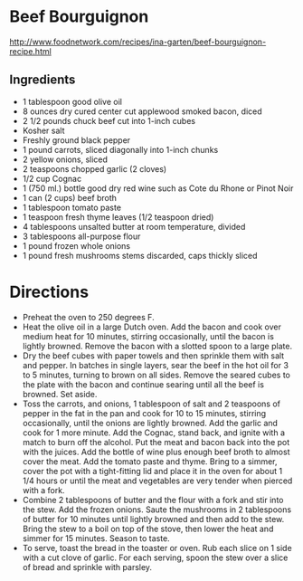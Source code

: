 # Beef Bourguignon
http://www.foodnetwork.com/recipes/ina-garten/beef-bourguignon-recipe.html

## Ingredients
* 1 tablespoon good olive oil
* 8 ounces dry cured center cut applewood smoked bacon, diced
* 2 1/2 pounds chuck beef cut into 1-inch cubes
* Kosher salt
* Freshly ground black pepper
* 1 pound carrots, sliced diagonally into 1-inch chunks
* 2 yellow onions, sliced
* 2 teaspoons chopped garlic (2 cloves)
* 1/2 cup Cognac
* 1 (750 ml.) bottle good dry red wine such as Cote du Rhone or Pinot Noir
* 1 can (2 cups) beef broth
* 1 tablespoon tomato paste
* 1 teaspoon fresh thyme leaves (1/2 teaspoon dried)
* 4 tablespoons unsalted butter at room temperature, divided
* 3 tablespoons all-purpose flour
* 1 pound frozen whole onions
* 1 pound fresh mushrooms stems discarded, caps thickly sliced

# Directions
* Preheat the oven to 250 degrees F.
* Heat the olive oil in a large Dutch oven. Add the bacon and cook over medium heat for 10 minutes, stirring occasionally, until the bacon is lightly browned. Remove the bacon with a slotted spoon to a large plate.
* Dry the beef cubes with paper towels and then sprinkle them with salt and pepper. In batches in single layers, sear the beef in the hot oil for 3 to 5 minutes, turning to brown on all sides. Remove the seared cubes to the plate with the bacon and continue searing until all the beef is browned. Set aside.
* Toss the carrots, and onions, 1 tablespoon of salt and 2 teaspoons of pepper in the fat in the pan and cook for 10 to 15 minutes, stirring occasionally, until the onions are lightly browned. Add the garlic and cook for 1 more minute. Add the Cognac, stand back, and ignite with a match to burn off the alcohol. Put the meat and bacon back into the pot with the juices. Add the bottle of wine plus enough beef broth to almost cover the meat. Add the tomato paste and thyme. Bring to a simmer, cover the pot with a tight-fitting lid and place it in the oven for about 1 1/4 hours or until the meat and vegetables are very tender when pierced with a fork.
* Combine 2 tablespoons of butter and the flour with a fork and stir into the stew. Add the frozen onions. Saute the mushrooms in 2 tablespoons of butter for 10 minutes until lightly browned and then add to the stew. Bring the stew to a boil on top of the stove, then lower the heat and simmer for 15 minutes. Season to taste.
* To serve, toast the bread in the toaster or oven. Rub each slice on 1 side with a cut clove of garlic. For each serving, spoon the stew over a slice of bread and sprinkle with parsley.
